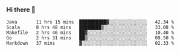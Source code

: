 ### Hi there 👋

<!--
**yeya24/yeya24** is a ✨ _special_ ✨ repository because its `README.md` (this file) appears on your GitHub profile.

Here are some ideas to get you started:

- 🔭 I’m currently working on ...
- 🌱 I’m currently learning ...
- 👯 I’m looking to collaborate on ...
- 🤔 I’m looking for help with ...
- 💬 Ask me about ...
- 📫 How to reach me: ...
- 😄 Pronouns: ...
- ⚡ Fun fact: ...
-->

<!--START_SECTION:waka-->
```text
Java       11 hrs 15 mins  ██████████▓░░░░░░░░░░░░░░   42.34 % 
Scala      8 hrs 48 mins   ████████▒░░░░░░░░░░░░░░░░   33.08 % 
Makefile   2 hrs 46 mins   ██▓░░░░░░░░░░░░░░░░░░░░░░   10.40 % 
Go         2 hrs 31 mins   ██▒░░░░░░░░░░░░░░░░░░░░░░   09.50 % 
Markdown   37 mins         ▓░░░░░░░░░░░░░░░░░░░░░░░░   02.33 % 
```
<!--END_SECTION:waka-->
